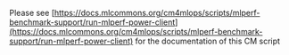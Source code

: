 Please see [https://docs.mlcommons.org/cm4mlops/scripts/mlperf-benchmark-support/run-mlperf-power-client](https://docs.mlcommons.org/cm4mlops/scripts/mlperf-benchmark-support/run-mlperf-power-client) for the documentation of this CM script

